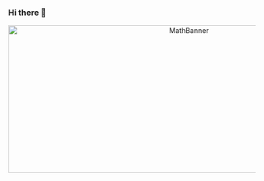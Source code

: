 ### Hi there 👋

<p align = "center">

<img width = "720" height = "300" src="https://github.com/3ConstArt3/3ConstArt3/assets/114258174/5308df77-f55d-4f9b-8167-ce69515e2f82" alt="MathBanner">

</p>

<!--
**3ConstArt3/3ConstArt3** is a ✨ _special_ ✨ repository because its `README.md` (this file) appears on your GitHub profile.

Here are some ideas to get you started:

- 🔭 I’m currently working on ...
- 🌱 I’m currently learning ...
- 👯 I’m looking to collaborate on ...
- 🤔 I’m looking for help with ...
- 💬 Ask me about ...
- 📫 How to reach me: ...
fjsldkfjds
- 😄 Pronouns: ...
- ⚡ Fun fact: ...
-->
